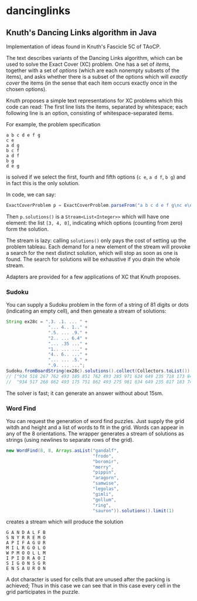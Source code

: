 # dancinglinks
## Knuth's Dancing Links algorithm in Java

Implementation of ideas found in Knuth's Fascicle 5C of TAoCP.

The text describes variants of the Dancing Links algorithm, which can be used to solve the
Exact Cover (XC) problem. One has a set of *items*, together with a set of *options* (which are 
each nonempty subsets of the items), and asks whether there is a subset of the options which
will *exactly cover* the items (in the sense that each item occurs exactly once in the 
chosen options).

Knuth proposes a simple text representations for XC problems which this code can read:
The first line lists the items, separated by whitespace; each following line is an option,
consisting of whitespace-separated items.

For example, the problem specification

```
a b c d e f g
c e
a d g
b c f 
a d f
b g 
d e g
```

is solved if we select the first, fourth and fifth options (`c e`, `a d f`, `b g`) and in 
fact this is the only solution.

In code, we can say:

```java
ExactCoverProblem p = ExactCoverProblem.parseFrom("a b c d e f g\nc e\na d g\nb c f\na d f\nb g\nd e g");
```

Then `p.solutions()` is a `Stream<List<Integer>>` which will have one element: the list `[3, 4, 0]`, 
indicating which options (counting from zero) form the solution.

The stream is lazy: calling `solutions()` only pays the cost of setting up the problem tableau. 
Each demand for a new element of the stream will provoke a search for the next distinct solution,
which will stop as soon as one is found. The search for solutions will be exhaustive if you drain
the whole stream.

Adapters are provided for a few applications of XC that Knuth proposes.

### Sudoku

You can supply a Sudoku problem in the form of a string of 81 digits or dots (indicating an empty
cell), and then geneate a stream of solutions:

```java
String ex28c = ".3. .1. ... " +
                "... 4.. 1.." +
                ".5. ... .9." +
                "2.. ... 6.4" +
                "... .35 ..." +
                "1.. ... ..." +
                "4.. 6.. ..." +
                "... ... .5." +
                ".9. ... ...";
Sudoku.fromBoardString(ex28c).solutions().collect(Collectors.toList())                
// ["934 518 267 762 493 185 851 762 493 285 971 634 649 235 718 173 846 529 418 659 372 327 184 956 596 327 841 ",
//  "934 517 268 862 493 175 751 862 493 275 981 634 649 235 817 183 746 529 417 659 382 328 174 956 596 328 741 "]
```

The solver is fast; it can generate an answer without about 15sm.

### Word Find

You can request the generation of word find puzzles. Just supply the grid witdh and height and 
a list of words to fit in the grid. Words can appear in any of the 8 orientations. The wrapper
generates a stream of solutions as strings (using newlines to separate rows of the grid).

```java
new WordFind(8, 8, Arrays.asList("gandalf", 
                                 "frodo", 
                                 "boromir", 
                                 "merry", 
                                 "pippin", 
                                 "aragorn", 
                                 "samwise", 
                                 "legolas", 
                                 "gimli", 
                                 "gollum", 
                                 "ring", 
                                 "sauron")).solutions().limit(1)
```
creates a stream which will produce the solution
```
G A N D A L F B
S N Y R R E M O
A P I F A G U R
M I L R G O L O
W P M O O L L M
I P I D R A O I
S I G O N S G R
E N S A U R O N
```
A dot character is used for cells that are unused after the packing is achieved; Thus in this case we
can see that in this case every cell in the grid participates in the puzzle.


